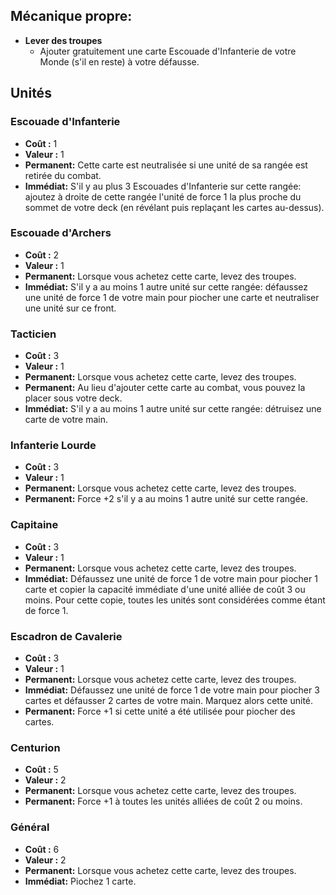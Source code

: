
## Mécanique propre:

- **Lever des troupes**
  - Ajouter gratuitement une carte Escouade d'Infanterie de votre Monde (s'il en reste)
    à votre défausse.


## Unités

### Escouade d'Infanterie
- **Coût :** 1
- **Valeur :** 1
- **Permanent:**
  Cette carte est neutralisée si une unité de sa rangée est retirée du combat.
- **Immédiat:**
  S'il y au plus 3 Escouades d'Infanterie sur cette rangée:
  ajoutez à droite de cette rangée l'unité de force 1 la plus
  proche du sommet de votre deck (en révélant puis replaçant les cartes au-dessus).


### Escouade d'Archers
- **Coût :** 2
- **Valeur :** 1
- **Permanent:**
  Lorsque vous achetez cette carte, levez des troupes.
- **Immédiat:**
  S'il y a au moins 1 autre unité sur cette rangée:
  défaussez une unité de force 1 de votre main pour piocher une carte
  et neutraliser une unité sur ce front.


### Tacticien
- **Coût :** 3
- **Valeur :** 1
- **Permanent:**
  Lorsque vous achetez cette carte, levez des troupes.
- **Permanent:**
  Au lieu d'ajouter cette carte au combat, vous pouvez la placer sous votre deck.
- **Immédiat:**
  S'il y a au moins 1 autre unité sur cette rangée:
  détruisez une carte de votre main.


### Infanterie Lourde
- **Coût :** 3
- **Valeur :** 1
- **Permanent:**
  Lorsque vous achetez cette carte, levez des troupes.
- **Permanent:**
  Force +2 s'il y a au moins 1 autre unité sur cette rangée.


### Capitaine
- **Coût :** 3
- **Valeur :** 1
- **Permanent:**
  Lorsque vous achetez cette carte, levez des troupes.
- **Immédiat:**
  Défaussez une unité de force 1 de votre main pour piocher 1 carte
  et copier la capacité immédiate d'une unité alliée de coût 3 ou moins.
  Pour cette copie, toutes les unités sont considérées comme étant
  de force 1.


### Escadron de Cavalerie
- **Coût :** 3
- **Valeur :** 1
- **Permanent:**
  Lorsque vous achetez cette carte, levez des troupes.
- **Immédiat:**
  Défaussez une unité de force 1 de votre main pour piocher 3 cartes
  et défausser 2 cartes de votre main. Marquez alors cette unité.
- **Permanent:**
  Force +1 si cette unité a été utilisée pour piocher des cartes.


### Centurion
- **Coût :** 5
- **Valeur :** 2
- **Permanent:**
  Lorsque vous achetez cette carte, levez des troupes.
- **Permanent:**
  Force +1 à toutes les unités alliées de coût 2 ou moins.


### Général
- **Coût :** 6
- **Valeur :** 2
- **Permanent:**
  Lorsque vous achetez cette carte, levez des troupes.
- **Immédiat:**
  Piochez 1 carte.
